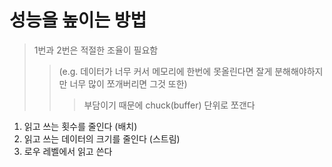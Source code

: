 # 성능을 높이는 방법

> 1번과 2번은 적절한 조율이 필요함
>
> > (e.g. 데이터가 너무 커서 메모리에 한번에 못올린다면 잘게 분해해야하지만 너무 많이 쪼개버리면 그것 또한)
> >
> > > 부담이기 때문에 chuck(buffer) 단위로 쪼갠다

1. 읽고 쓰는 횟수를 줄인다 (배치)
2. 읽고 쓰는 데이터의 크기를 줄인다 (스트림)
3. 로우 레벨에서 읽고 쓴다
